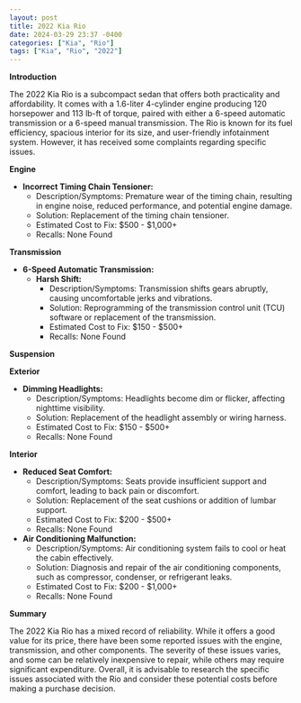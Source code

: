 ```yaml
---
layout: post
title: 2022 Kia Rio
date: 2024-03-29 23:37 -0400
categories: ["Kia", "Rio"]
tags: ["Kia", "Rio", "2022"]
---
```

**Introduction**

The 2022 Kia Rio is a subcompact sedan that offers both practicality and affordability. It comes with a 1.6-liter 4-cylinder engine producing 120 horsepower and 113 lb-ft of torque, paired with either a 6-speed automatic transmission or a 6-speed manual transmission. The Rio is known for its fuel efficiency, spacious interior for its size, and user-friendly infotainment system. However, it has received some complaints regarding specific issues.

**Engine**

* **Incorrect Timing Chain Tensioner:**
    * Description/Symptoms: Premature wear of the timing chain, resulting in engine noise, reduced performance, and potential engine damage.
    * Solution: Replacement of the timing chain tensioner.
    * Estimated Cost to Fix: $500 - $1,000+
    * Recalls: None Found

**Transmission**

* **6-Speed Automatic Transmission:**
    * **Harsh Shift:**
        * Description/Symptoms: Transmission shifts gears abruptly, causing uncomfortable jerks and vibrations.
        * Solution: Reprogramming of the transmission control unit (TCU) software or replacement of the transmission.
        * Estimated Cost to Fix: $150 - $500+
        * Recalls: None Found

**Suspension**

**Exterior**

* **Dimming Headlights:**
    * Description/Symptoms: Headlights become dim or flicker, affecting nighttime visibility.
    * Solution: Replacement of the headlight assembly or wiring harness.
    * Estimated Cost to Fix: $150 - $500+
    * Recalls: None Found

**Interior**

* **Reduced Seat Comfort:**
    * Description/Symptoms: Seats provide insufficient support and comfort, leading to back pain or discomfort.
    * Solution: Replacement of the seat cushions or addition of lumbar support.
    * Estimated Cost to Fix: $200 - $500+
    * Recalls: None Found
* **Air Conditioning Malfunction:**
    * Description/Symptoms: Air conditioning system fails to cool or heat the cabin effectively.
    * Solution: Diagnosis and repair of the air conditioning components, such as compressor, condenser, or refrigerant leaks.
    * Estimated Cost to Fix: $200 - $1,000+
    * Recalls: None Found

**Summary**

The 2022 Kia Rio has a mixed record of reliability. While it offers a good value for its price, there have been some reported issues with the engine, transmission, and other components. The severity of these issues varies, and some can be relatively inexpensive to repair, while others may require significant expenditure. Overall, it is advisable to research the specific issues associated with the Rio and consider these potential costs before making a purchase decision.
